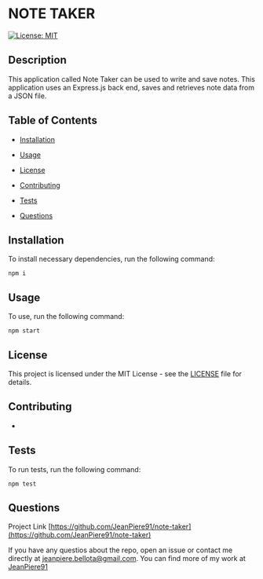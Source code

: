 # NOTE TAKER

  [![License: MIT](https://img.shields.io/badge/License-MIT-yellow.svg)](https://opensource.org/licenses/MIT)
  
  ## Description
  
  This application called Note Taker can be used to write and save notes. This application uses an Express.js back end, saves and retrieves note data from a JSON file.
  
  ## Table of Contents
  
  - [Installation](#installation)
  
  - [Usage](#usage)
  
  - [License](#license)
  
  - [Contributing](#contributing)
  
  - [Tests](#tests)
  
  - [Questions](#questions)
  
  ## Installation
  
  To install necessary dependencies, run the following command:
  
  ```properties
  npm i
  ```  
  
  ## Usage
  
  To use, run the following command:
  
  ```properties
  npm start
  ```  
  
  ## License
  
  This project is licensed under the MIT License - see the [LICENSE](https://opensource.org/license/mit/) file for details.
  
  ## Contributing
  
  -
  
  ## Tests
  
  To run tests, run the following command:
  
  ```properties
  npm test
  ```  
  
  ## Questions

  Project Link [https://github.com/JeanPiere91/note-taker](https://github.com/JeanPiere91/note-taker)

  If you have any questios about the repo, open an issue or contact me directly at [jeanpiere.bellota@gmail.com](jeanpiere.bellota@gmail.com). You can find more of my work at [JeanPiere91](https://github.com/JeanPiere91)